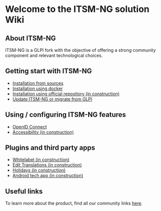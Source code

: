 # Welcome to the ITSM-NG solution Wiki

## About ITSM-NG

ITSM-NG is a GLPI fork with the objective of offering a strong community component and relevant technological choices.

## Getting start with ITSM-NG

* [Installation from sources](install.md)
* [Installation using docker](docker-install.md)
* [Installation using official repository (in construction)](repo-install.md)
* [Update ITSM-NG or migrate from GLPI](update.md)

## Using / configuring ITSM-NG features

* [OpenID Connect](oidc.md)
* [Accessibility (in construction)](accessibility.md)

## Plugins and third party apps

* [Whitelabel (in construction)](whitelabel-plugin.md)
* [Edit Translations (in construction)](edittranslation-plugin.md)
* [Holidays (in construction)](holidays-plugin.md)
* [Android tech app (in construction)](android-app.md)

## Useful links

To learn more about the product, find all our community links [here](https://www.itsm-ng.org).

